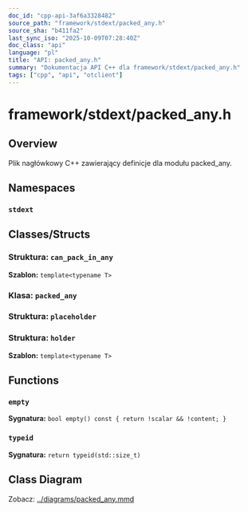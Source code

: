 ```yaml
---
doc_id: "cpp-api-3af6a3328482"
source_path: "framework/stdext/packed_any.h"
source_sha: "b411fa2"
last_sync_iso: "2025-10-09T07:28:40Z"
doc_class: "api"
language: "pl"
title: "API: packed_any.h"
summary: "Dokumentacja API C++ dla framework/stdext/packed_any.h"
tags: ["cpp", "api", "otclient"]
---
```


# framework/stdext/packed_any.h

## Overview

Plik nagłówkowy C++ zawierający definicje dla modułu packed_any.

## Namespaces

### `stdext`

## Classes/Structs

### Struktura: `can_pack_in_any`

**Szablon:** `template<typename T>`

### Klasa: `packed_any`

### Struktura: `placeholder`

### Struktura: `holder`

**Szablon:** `template<typename T>`

## Functions

### `empty`

**Sygnatura:** `bool empty() const { return !scalar && !content; }`

### `typeid`

**Sygnatura:** `return typeid(std::size_t)`

## Class Diagram

Zobacz: [../diagrams/packed_any.mmd](../diagrams/packed_any.mmd)

